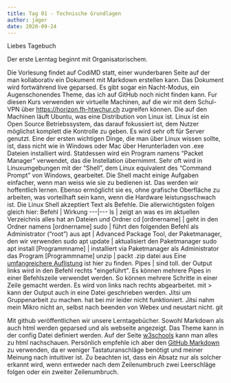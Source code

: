 ```yaml
---
title: Tag 01 - Technische Grundlagen
author: jäger
date: 2020-09-24
---
```


Liebes Tagebuch

Der erste Lerntag beginnt mit Organisatorischem. 

Die Vorlesung findet auf CodiMD statt, einer wunderbaren Seite auf der man kollaborativ ein Dokument mit Markdown erstellen kann. Das Dokument wird fortwährend live geparsed. Es gibt sogar ein Nacht-Modus, ein Augenschonendes Theme, das ich auf GitHub noch nicht finden kann.
Fur diesen Kurs verwenden wir virtuelle Machinen, auf die wir mit dem Schul-VPN über https://horizon.fh-htwchur.ch zugreifen können. Die auf den Machinen läuft Ubuntu, was eine Distribution von Linux ist. Linux ist ein Open Source Betriebssystem, das darauf fokussiert ist, dem Nutzer möglichst komplett die Kontrolle zu geben. Es wird sehr oft für Server genutzt. Eine der ersten wichtigen Dinge, die man über Linux wissen sollte, ist, dass nicht wie in Windows oder Mac über Herunterladen von .exe Dateien installiert wird. Statdessen wird ein Program namens “Packet Manager” verwendet, das die Instellation übernimmt.
Sehr oft wird in Linuxumgebungen mit der “Shell”, dem Linux equivalent des “Command Prompt” von Windows, gearbeitet. Die Shell macht einige Aufgaben einfacher, wenn man weiss wie sie zu bedienen ist. Das werden wir hoffentlich lernen. Ebenso ermöglicht sie es, ohne grafische Oberfläche zu arbeiten, was vorteilhaft sein kann, wenn die Hardware leistungsschwach ist.
Die Linux Shell akzeptiert Text als Befehle. Die allerwichtigsten folgen gleich hier:
Befehl | Wirkung
---|---
ls | zeigt an was es im aktuellen Verzeichnis alles hat an Dateien und Ordner
cd [ordnername] | geht in den Ordner namens [ordnername] 
sudo | führt den folgenden Befehl als Administrator (“root”) aus
apt | Advanced Package Tool, der Paketmanager, den wir verwenden
sudo apt update |  aktualisiert den Paketmanager
sudo apt install [Programmname]  | installiert via Paketmanager als Administrator das Program [Programmname]
unzip | packt .zip datei aus
Eine   [umfangreichere Auflistung](https://oit.ua.edu/wp-content/uploads/2016/10/Linux_bash_cheat_sheet.pdf) ist hier zu finden.
  Pipes | sind toll. der Output links wird in den Befehl rechts "eingeführt". Es können mehrere Pipes in einer Befehlszeile verwendet werden. So können mehrere Schritte in einer Zeile gemacht werden. Es wird von links nach rechts abgearbeitet.
  mit > kann der Output auch in eine Datei geschrieben werden.
Jitsi um Gruppenarbeit zu machen. hat bei mir leider nicht funktioniert. Jitsi nahm mein Mikro nicht an, selbst nach beenden von Webex und neustart nicht. 
git

Mit github veröffentlichen wir unsere Lerntagebücher. Sowohl Markdown als auch html werden geparsed und als webseite angezeigt. Das Theme kann in der config Datei definiert werden.
Auf der Seite [w3schools](https://www.w3schools.com/) kann man alles zu html nachschauen. Persönlich empfehle ich aber den [GitHub Markdown](https://guides.github.com/features/mastering-markdown/) zu verwenden, da er weniger Tastaturanschläge benötigt und meiner Meinung nach intuitiver ist. Zu beachten ist, dass ein Absatz nur als solcher erkannt wird, wenn entweder nach dem Zeilenumbruch zwei Leerschläge folgen oder ein zweiter Zeilenumbruch.

